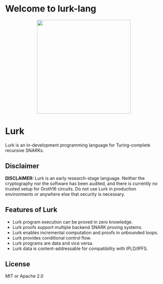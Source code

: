 # Welcome to lurk-lang
<p align="center">
  <img width="300" height="300" src="https://user-images.githubusercontent.com/52976094/156452981-7f739d89-14a8-4a10-9071-b805f2fe0c25.svg">
</p>

# Lurk
Lurk is an in-development programming language for Turing-complete recursive SNARKs.

## Disclaimer
**DISCLAIMER:** Lurk is an early research-stage language. Neither the cryptography nor the software has been audited, and there is currently no trusted setup for Groth16 circuits. Do not use Lurk in production environments or anywhere else that security is necessary.

## Features of Lurk
- Lurk program execution can be proved in zero knowledge.
- Lurk proofs support multiple backend SNARK proving systems.
- Lurk enables incremental computation and proofs in unbounded loops.
- Lurk provides conditional control flow.
- Lurk programs are data and vice versa.
- Lurk data is content-addressable for compatibility with IPLD/IPFS.

## License
MIT or Apache 2.0
